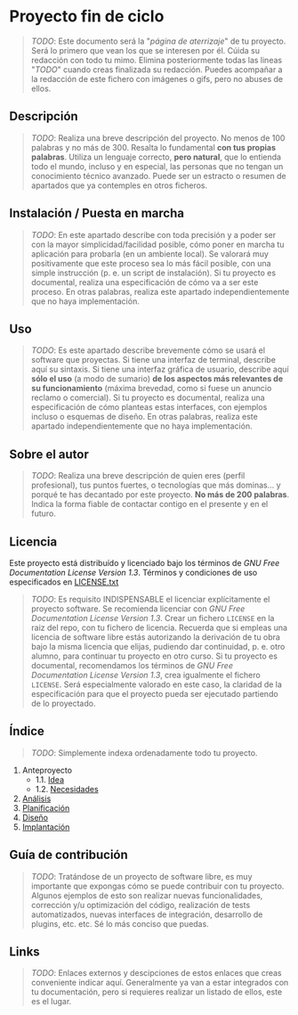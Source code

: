 # Proyecto fin de ciclo

> *TODO*: Este documento será la "*página de aterrizaje*" de tu proyecto. Será lo primero que vean los que se interesen por él. Cúida su redacción con todo tu mimo. Elimina posteriormente todas las lineas "*TODO*" cuando creas finalizada su redacción.
> Puedes acompañar a la redacción de este fichero con imágenes o gifs, pero no abuses de ellos.

## Descripción

> *TODO*: Realiza una breve descripción del proyecto. No menos de 100 palabras y no más de 300. Resalta lo fundamental **con tus propias palabras**. Utiliza un lenguaje correcto, **pero natural**, que lo entienda todo el mundo, incluso y en especial, las personas que no tengan un conocimiento técnico avanzado. Puede ser un estracto o resumen de apartados que ya contemples en otros ficheros.

## Instalación / Puesta en marcha

> *TODO*: En este apartado describe con toda precisión y a poder ser con la mayor simplicidad/facilidad posible, cómo poner en marcha tu aplicación para probarla (en un ambiente local). Se valorará muy positivamente que este proceso sea lo más fácil posible, con una simple instrucción (p. e. un script de instalación).
> Si tu proyecto es documental, realiza una especificación de cómo va a ser este proceso. En otras palabras, realiza este apartado independientemente que no haya implementación.

## Uso

> *TODO*: Es este apartado describe brevemente cómo se usará el software que proyectas. Si tiene una interfaz de terminal, describe aquí su sintaxis. Si tiene una interfaz gráfica de usuario, describe aquí **sólo el uso** (a modo de sumario) **de los aspectos más relevantes de su funcionamiento** (máxima brevedad, como si fuese un anuncio reclamo o comercial).
> Si tu proyecto es documental, realiza una especificación de cómo planteas estas interfaces, con ejemplos incluso o esquemas de diseño. En otras palabras, realiza este apartado independientemente que no haya implementación.

## Sobre el autor

> *TODO*: Realiza una breve descripción de quien eres (perfil profesional), tus puntos fuertes, o tecnologías que más dominas... y porqué te has decantado por este proyecto. **No más de 200 palabras**. Indica la forma fiable de contactar contigo en el presente y en el futuro.

## Licencia

Este proyecto está distribuído y licenciado bajo los términos de *GNU Free Documentation License Version 1.3*. Términos y condiciones de uso especificados en [LICENSE.txt](https://gitlab.iessanclemente.net/damo/a20cristianmb/-/blob/master/LICENSE.txt)
> *TODO*: Es requisito INDISPENSABLE el licenciar explícitamente el proyecto software. Se recomienda licenciar con *GNU Free Documentation License Version 1.3*. Crear un fichero `LICENSE` en la raiz del repo, con tu fichero de licencia. Recuerda que si empleas una licencia de software libre estás autorizando la derivación de tu obra bajo la misma licencia que elijas, pudiendo dar continuidad, p. e. otro alumno, para continuar tu proyecto en otro curso.
> Si tu proyecto es documental, recomendamos los términos de *GNU Free Documentation License Version 1.3*, crea igualmente el fichero `LICENSE`. Será especialmente valorado en este caso, la claridad de la especificación para que el proyecto pueda ser ejecutado partiendo de lo proyectado.


## Índice

> *TODO*: Simplemente indexa ordenadamente todo tu proyecto.

1. Anteproyecto
    * 1.1. [Idea](doc/templates/1_idea.md)
    * 1.2. [Necesidades](doc/templates/2_necesidades.md)
2. [Análisis](doc/templates/3_analise.md)
3. [Planificación](doc/templates/4_planificacion.md)
4. [Diseño](doc/templates/5_deseño.md)
5. [Implantación](doc/templates/6_implantacion.md)


## Guía de contribución

> *TODO*: Tratándose de un proyecto de software libre, es muy importante que expongas cómo se puede contribuir con tu proyecto. Algunos ejemplos de esto son realizar nuevas funcionalidades, corrección y/u optimización del código, realización de tests automatizados, nuevas interfaces de integración, desarrollo de plugins, etc. etc. Sé lo más conciso que puedas.

## Links

> *TODO*: Enlaces externos y descipciones de estos enlaces que creas conveniente indicar aquí. Generalmente ya van a estar integrados con tu documentación, pero si requieres realizar un listado de ellos, este es el lugar.
